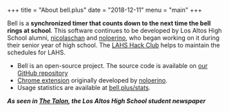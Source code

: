 +++
title = "About bell.plus"
date = "2018-12-11"
menu = "main"
+++

Bell is a **synchronized timer that counts down to the next time the bell rings at school**. This software continues to be developed by Los Altos High School alumni, [nicolaschan](https://github.com/nicolaschan) and [noloerino](https://github.com/noloerino), who began working on it during their senior year of high school. The [LAHS Hack Club](https://lahs.club) helps to maintain the schedules for LAHS.

- Bell is an open-source project. The source code is available on [our GitHub repository](https://github.com/nicolaschan/bell)
- [Chrome extension](https://chrome.google.com/webstore/detail/belllahsclub-extension/pkeeekfbjjpdkbijkjfljamglegfaikc) originally developed by [noloerino](https://github.com/noloerino/bell).
- Usage statistics are available at [bell.plus/stats](https://bell.plus/stats).

**_As seen in [The Talon](https://web.archive.org/web/20181211080504/https://lahstalon.org/senior-creates-website-for-bell-schedule/), the Los Altos High School student newspaper_**

